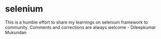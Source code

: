 # selenium
This is a humble effort to share my learnings on selenium framework to community. Comments and corrections are always welcome - Dileepkumar Mukundan
